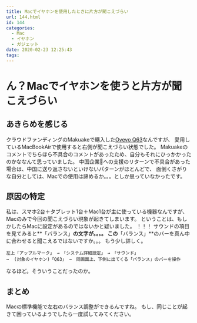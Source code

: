 ```yaml
---
title: Macでイヤホンを使用したときに片方が聞こえづらい
url: 144.html
id: 144
categories:
  - Mac
  - イヤホン
  - ガジェット
date: 2020-02-23 12:25:43
tags:
---
```


ん？Macでイヤホンを使うと片方が聞こえづらい
=======================

あきらめを感じる
--------

クラウドファンディングのMakuakeで購入した[Ovevo Q63](https://www.makuake.com/project/ovevo/)なんですが、 愛用しているMacBookAirで使用すると右側が聞こえづらい状態でした。 Makuakeのコメントでちらほら不具合のコメントがあったため、自分もそれにひっかかったのかななんて思っていました。 中国企業への支援のリターンで不具合があった場合は、中国に送り返さないといけないパターンがほとんどで、 面倒くさがりな自分としては、Macでの使用は諦めるか。。。としか思っていなかったです。

原因の特定
-----

私は、スマホ2台＋タブレット1台＋Mac1台が主に使っている機器なんですが、 Macのみで今回の聞こえづらい現象が起きてしまいます。 ということは、もしかしたらMacに設定があるのではないかと疑いました。 ！！！ サウンドの項目を見てみると**「バランス」**の文字が。。。。 この**「バランス」**のバーを真ん中に合わせると聞こえるではないですか。。。 もう少し詳しく。

    左上「アップルマーク」 →　「システム詳細設定」　→　「サウンド」 
    →  (対象のイヤホン)「Q63」 →　同画面上、下側に出てくる「バランス」のバーを操作
    

なるほど。そういうことだったのか。

まとめ
---

Macの標準機能で左右のバランス調整ができるんですね。 もし、同じことが起きて困っているようでしたら一度試してみてください。